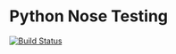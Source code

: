 # Python Nose Testing

[![Build Status](https://travis-ci.org/brainsprain/test-py.png)](https://travis-ci.org/brainsprain/test-py)
